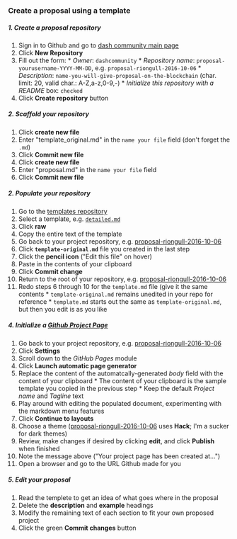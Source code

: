 ### Create a proposal using a template

##### 1. Create a proposal repository
  1. Sign in to Github and go to [dash community main page](https://github.com/dashcommunity)
  2. Click **New Repository**
  3. Fill out the form:
    * *Owner*: `dashcommunity`
    * *Repository name*: `proposal-yourusername-YYYY-MM-DD`, e.g. `proposal-riongull-2016-10-06`
    * *Description*: `name-you-will-give-proposal-on-the-blockchain` (char. limit: 20, valid char.: A-Z,a-z,0-9,-)
    * *Initialize this repository with a README* box: `checked`
  4. Click **Create repository** button

##### 2. Scaffold your repository
  1. Click **create new file**
  2. Enter "template_original.md" in the `name your file` field (don't forget the `.md`)
  3. Click **Commit new file**
  4. Click **create new file**
  5. Enter "proposal.md" in the `name your file` field
  6. Click **Commit new file**

##### 2. Populate your repository
  1. Go to the [templates repository](https://github.com/dashcommunity/proposal-templates)
  2. Select a template, e.g. [`detailed.md`](https://github.com/dashcommunity/proposal-templates/blob/master/detailed.md)
  3. Click **raw**
  4. Copy the entire text of the template
  5. Go back to your project repository, e.g. [proposal-riongull-2016-10-06](https://github.com/dashcommunity/proposal-riongull-2016-10-06)
  6. Click **`template-original.md`** file you created in the last step
  7. Click the **pencil icon** ("Edit this file" on hover)
  8. Paste in the contents of your clipboard
  9. Click **Commit change**
  10. Return to the root of your repository, e.g. [proposal-riongull-2016-10-06](https://github.com/dashcommunity/proposal-riongull-2016-10-06)
  11. Redo steps 6 through 10 for the `template.md` file (give it the same contents
    * `template-original.md` remains unedited in your repo for reference
    * `template.md` starts out the same as `template-original.md`, but then you edit is as you like
  
##### 4. Initialize a [Github Project Page](https://help.github.com/articles/creating-pages-with-the-automatic-generator/)
  1. Go back to your project repository, e.g. [proposal-riongull-2016-10-06](https://github.com/dashcommunity/proposal-riongull-2016-10-06)
  2. Click **Settings**
  3. Scroll down to the *GitHub Pages* module
  4. Click **Launch automatic page generator**
  5. Replace the content of the automatcally-generated *body* field with the content of your clipboard
    * The content of your clipboard is the sample template you copied in the previous step 
    * Keep the default *Project name* and *Tagline* text
  6. Play around with editing the populated document, experimenting with the markdown menu features
  7. Click **Continue to layouts**
  7. Choose a theme ([proposal-riongull-2016-10-06](https://github.com/dashcommunity/proposal-riongull-2016-10-06) uses **Hack**; I'm a sucker for dark themes)
  8. Review, make changes if desired by clicking **edit**, and click **Publish** when finished
  9.  Note the message above ("Your project page has been created at...")
  10. Open a browser and go to the URL Github made for you

##### 5. Edit your proposal
  1. Read the templete to get an idea of what goes where in the proposal
  2. Delete the **description** and **example** headings
  3. Modify the remaining text of each section to fit your own proposed project
  4. Click the green **Commit changes** button
